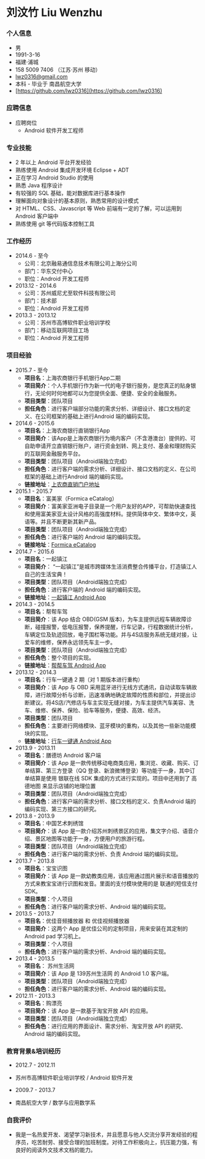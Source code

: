 # 刘汶竹 Liu Wenzhu

### 个人信息

- 男
- 1991-3-16
- 福建·浦城
- 158 5009 7406  （江苏·苏州 移动）
- lwz0316@gmail.com
- 本科 - 毕业于 南昌航空大学
- [https://github.com/lwz0316](https://github.com/lwz0316)

### 应聘信息

- 应聘岗位
	* Android 软件开发工程师


### 专业技能

- 2 年以上 Android 平台开发经验
- 熟练使用 Android 集成开发环境 Eclipse + ADT
- 正在学习 Android Studio 的使用
- 熟悉 Java 程序设计
- 有较强的 SQL 基础，能对数据库进行基本操作
- 理解面向对象设计的基本原则，熟悉常用的设计模式
- 对 HTML、CSS、Javascript 等 Web 前端有一定的了解，可以运用到 Android 客户端中
- 熟练使用 git 等代码版本控制工具


### 工作经历

- 2014.6 - 至今
	- 公司：北京融易通信息技术有限公司上海分公司
	- 部门：华东交付中心
	- 职位：Android 开发工程师
- 2013.12 - 2014.6
	- 公司：苏州威尼尤至软件科技有限公司
	- 部门：技术部
	- 职位：Android 开发工程师
- 2013.3 - 2013.12
	- 公司：苏州市高博软件职业培训学校
	- 部门：移动互联网项目工场
	- 职位：Android 开发工程师


### 项目经验

- 2015.7 - 至今
	* **项目名**：上海农商银行手机银行App二期
 	* **项目简介**：个人手机银行作为新一代的电子银行服务，是您真正的贴身银行，无论何时何地都可以为您提供全面、便捷、安全的金融服务。
 	* **项目类型**：团队项目
 	* **担任角色**：进行客户端部分功能的需求分析、详细设计、接口文档的定义、在公司框架的基础上进行Android 端的编码实现。
- 2014.6 - 2015.6
	* **项目名**：上海农商银行直销银行App
 	* **项目简介**：该App是上海农商银行为境内客户（不含港澳台）提供的、可自助申请开立直销银行账户，进行资金划转、网上支付、基金和理财购买的互联网金融服务平台。
 	* **项目类型**：团队项目（Android端独立完成）
 	* **担任角色**：进行客户端的需求分析、详细设计、接口文档的定义、在公司框架的基础上进行Android 端的编码实现。
 	* **链接地址**：[上农商直销门户地址](https://www.isrcb.com)
- 2015.1 - 2015.7
	* **项目名**：富美家（Formica eCatalog）
 	* **项目简介**：富美家亚洲电子目录是一个用户友好的APP，可帮助快速查找和使用富美家亚太设计风格的高强度材料。提供简体中文、繁体中文，英语等。并且不断更新其新产品。
 	* **项目类型**：团队项目（Android端独立完成）
 	* **担任角色**：进行客户端的 Android 端的编码实现。
 	* **链接地址**：[Formica eCatalog](https://play.google.com/store/apps/details?id=com.formica.android)
- 2014.7 - 2015.6
	* **项目名**：一起镇江
 	* **项目简介**： “一起镇江”是城市跨媒体生活消费整合传播平台，打造镇江人自己的生活宝典！
 	* **项目类型**：团队项目（Android端独立完成）
 	* **担任角色**：进行客户端的 Android 端的编码实现。
 	* **链接地址**：[一起镇江 Android App](http://app.17zhenjiang.com/)
- 2014.3 - 2014.5
 	* **项目名**：帮帮车驾
 	* **项目简介**：该 App 结合 OBD(GSM 版本)，为车主提供远程车辆故障诊断，碰撞报警，低电压报警，保养提醒，行车记录，行程数据统计分析，车辆定位及轨迹回放，电子围栏等功能。并与4S店服务系统无缝对接，让爱车的维修，保养永远领先车主一步。
 	* **项目类型**：团队项目（Android端独立完成）
 	* **担任角色**：整个项目的实现。
 	* **链接地址**：[帮帮车驾 Android App](http://www.mumayi.com/android-589431.html)
- 2013.12 - 2014.3
 	* **项目名**：行车一键通 2 期（对 1 期版本进行重构）
 	* **项目简介**：该 App 与 OBD 采用蓝牙进行无线方式通讯，自动读取车辆故障，进行故障分析与诊断，迅速准确地确定故障的性质和部位，并提出诊断建议。将4S店/汽修店与车主实现无缝对接，为车主提供汽车美容、洗车、维修、保养、保险、验车等服务，便捷、高效、经济。
 	* **项目类型**：团队项目
 	* **担任角色**：主要进行网络模块、蓝牙模块的重构，以及其他一些新功能模块的实现。
 	* **链接地址**：[行车一键通 Android App](http://www.mumayi.com/android-475950.html)
- 2013.9 - 2013.11
 	* **项目名**：膳德坊 Android 客户端
 	* **项目简介**：该 App 是一款传统移动电商类应用，集浏览、收藏、购买、订单结算、第三方登录（QQ 登录、新浪微博登录）等功能于一身，其中订单结算是使用 银联在线 SDK 集成的方式进行实现的。项目中还用到了 高德地图 来显示店铺的地理位置
 	* **项目类型**：团队项目（Android端独立完成）
 	* **担任角色**：进行客户端的需求分析、接口文档的定义、负责Android 端的编码实现、第三方接口的研究。
- 2013.8 - 2013.9
 	* **项目名**：中国艺术刺绣馆
 	* **项目简介**：该 App 是一款介绍苏州刺绣景区的应用，集文字介绍、语音介绍、景区地图等功能于一身，方便用户的旅游行程。
 	* **项目类型**：团队项目（Android端独立完成）
 	* **担任角色**：进行客户端的需求分析、负责 Android 端的编码实现。
- 2013.7 - 2013.8
 	* **项目名**：宝宝识图
 	* **项目简介**：该 App 是一款幼教类应用，该应用通过图片展示和语音播放的方式来教宝宝进行识图和发音。里面的支付模块使用的是 联通的短信支付 SDK。
 	* **项目类型**：个人项目
 	* **担任角色**：进行客户端的需求分析、Android 端的编码实现。
- 2013.5 - 2013.7
	* **项目名**：优佳音频播放器 和 优佳视频播放器
 	* **项目简介**：这两个 App 是优佳公司的定制项目，用来安装在其定制的 Android pad 学习机上。
	* **项目类型**：个人项目
	* **担任角色**：进行客户端的需求分析、Android 端的编码实现。
- 2013.4 - 2013.5
 	* **项目名**： 苏州生活网
 	* **项目简介**：该 App 是 139苏州生活网 的 Android 1.0 客户端。
 	* **项目类型**：团队项目（Android端独立完成）
 	* **担任角色**：进行客户端的需求分析、Android 端的编码实现。
- 2012.11 - 2013.3
 	* **项目名**：购漂亮
 	* **项目简介**：该 App 是一款基于淘宝开放 API 的应用。
 	* **项目类型**：团队项目（Android端独立完成）
 	* **担任角色**：进行应用的界面设计、需求分析、淘宝开放 API 的研究、Android 端的编码实现。

### 教育背景&培训经历

- 2012.7 - 2012.11
 * 苏州市高博软件职业培训学校 / Android 软件开发
- 2009.7 - 2013.7
 * 南昌航空大学 / 数学与应用数学系 

### 自我评价
- 我是一名热爱开发、渴望学习新技术，并且愿意与他人交流分享开发经验的程序员，吃苦耐劳、接受合理的加班制度。对待工作积极向上，抗压能力强，有良好的阅读外文技术文档的能力。